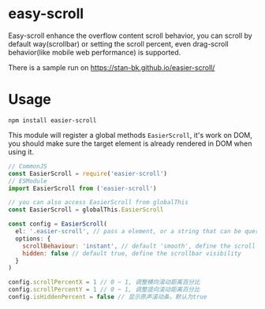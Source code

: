 # easy-scroll
Easy-scroll enhance the overflow content scroll behavior, you can scroll by default way(scrollbar) or setting the scroll percent, even drag-scroll behavior(like mobile web performance) is supported. 

There is a sample run on <https://stan-bk.github.io/easier-scroll/>
# Usage
```
npm install easier-scroll
```
This module will register a global methods `EasierScroll`, it's work on DOM,  you should make sure the target element is already rendered in DOM when using it.
```js
// CommonJS
const EasierScroll = require('easier-scroll')
// ESModule
import EasierScroll from ('easier-scroll')

// you can also access EasierScroll from globalThis
const EasierScroll = globalThis.EasierScroll

const config = EasierScroll(
  el: '.easier-scroll', // pass a element, or a string that can be query by document.querySelector
  options: {
    scrollBehaviour: 'instant', // default 'smooth', define the scroll behavior
    hidden: false // default true, define the scrollbar visibility
  }
)

config.scrollPercentX = 1 // 0 ~ 1, 调整横向滚动距离百分比
config.scrollPercentY = 1 // 0 ~ 1, 调整竖向滚动距离百分比
config.isHiddenPercent = false // 显示原声滚动条，默认为true
```
